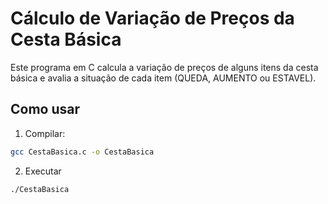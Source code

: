 # Cálculo de Variação de Preços da Cesta Básica

Este programa em C calcula a variação de preços de alguns itens da cesta básica e avalia a situação de cada item (QUEDA, AUMENTO ou ESTAVEL).  

## Como usar

1. Compilar:
```bash
gcc CestaBasica.c -o CestaBasica
```
2. Executar


```bash
./CestaBasica
```

